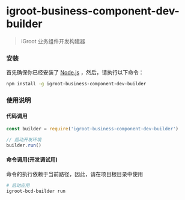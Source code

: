 # igroot-business-component-dev-builder
> iGroot 业务组件开发构建器
### 安装
首先确保你已经安装了 [Node.js](http://nodejs.org/) ，然后，请执行以下命令：
``` bash
npm install -g igroot-business-component-dev-builder
```
### 使用说明
#### 代码调用
``` javascript
const builder = require('igroot-business-component-dev-builder')

// 启动开发环境
builder.run()
```
#### 命令调用(开发调试用)
命令的执行依赖于当前路径，因此，请在项目根目录中使用
``` bash
# 启动应用
igroot-bcd-builder run
```